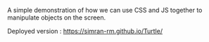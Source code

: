 A simple demonstration of how we can use CSS and JS together to manipulate objects on the screen.

Deployed version : https://simran-rm.github.io/Turtle/
